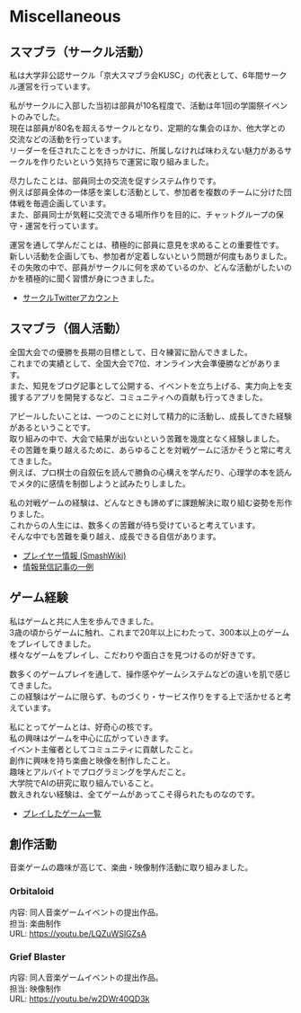 # Miscellaneous

## スマブラ（サークル活動）
私は大学非公認サークル「京大スマブラ会KUSC」の代表として、6年間サークル運営を行っています。  

私がサークルに入部した当初は部員が10名程度で、活動は年1回の学園祭イベントのみでした。  
現在は部員が80名を超えるサークルとなり、定期的な集会のほか、他大学との交流などの活動を行っています。  
リーダーを任されたことをきっかけに、所属しなければ味わえない魅力があるサークルを作りたいという気持ちで運営に取り組みました。

尽力したことは、部員同士の交流を促すシステム作りです。  
例えば部員全体の一体感を楽しむ活動として、参加者を複数のチームに分けた団体戦を毎週企画しています。  
また、部員同士が気軽に交流できる場所作りを目的に、チャットグループの保守・運営を行っています。

運営を通して学んだことは、積極的に部員に意見を求めることの重要性です。  
新しい活動を企画しても、参加者が定着しないという問題が何度もありました。  
その失敗の中で、部員がサークルに何を求めているのか、どんな活動がしたいのかを積極的に聞く習慣が身につきました。

- [サークルTwitterアカウント](https://twitter.com/KUSC_)

## スマブラ（個人活動）
全国大会での優勝を長期の目標として、日々練習に励んできました。  
これまでの実績として、全国大会で7位、オンライン大会準優勝などがあります。  
また、知見をブログ記事として公開する、イベントを立ち上げる、実力向上を支援するアプリを開発するなど、コミュニティへの貢献も行ってきました。

アピールしたいことは、一つのことに対して精力的に活動し、成長してきた経験があるということです。  
取り組みの中で、大会で結果が出ないという苦難を幾度となく経験しました。  
その苦難を乗り越えるために、あらゆることを対戦ゲームに活かそうと常に考えてきました。  
例えば、プロ棋士の自叙伝を読んで勝負の心構えを学んだり、心理学の本を読んでメタ的に感情を制御しようと試みたりしました。

私の対戦ゲームの経験は、どんなときも諦めずに課題解決に取り組む姿勢を形作りました。  
これからの人生には、数多くの苦難が待ち受けていると考えています。  
そんな中でも苦難を乗り越え、成長できる自信があります。

- [プレイヤー情報 (SmashWiki)](https://www.ssbwiki.com/Smasher:Chart-yatsu)
- [情報発信記事の一例](https://kusmashcircle.hatenablog.com/entry/2021/11/30/190816)

## ゲーム経験
私はゲームと共に人生を歩んできました。  
3歳の頃からゲームに触れ、これまで20年以上にわたって、300本以上のゲームをプレイしてきました。  
様々なゲームをプレイし、こだわりや面白さを見つけるのが好きです。  

数多くのゲームプレイを通して、操作感やゲームシステムなどの違いを肌で感じてきました。  
この経験はゲームに限らず、ものづくり・サービス作りをする上で活かせると考えています。

私にとってゲームとは、好奇心の核です。  
私の興味はゲームを中心に広がっていきます。  
イベント主催者としてコミュニティに貢献したこと。  
創作に興味を持ち楽曲と映像を制作したこと。  
趣味とアルバイトでプログラミングを学んだこと。  
大学院でAIの研究に取り組んでいること。  
数えきれない経験は、全てゲームがあってこそ得られたものなのです。

- [プレイしたゲーム一覧](https://super-gazelle-576.notion.site/89913c398cc94c8ebe41e064a3839018?v=e12d7ab2522c455aa4d65441b2f439ef)

## 創作活動
音楽ゲームの趣味が高じて、楽曲・映像制作活動に取り組みました。

### Orbitaloid  
内容: 同人音楽ゲームイベントの提出作品。  
担当: 楽曲制作  
URL: https://youtu.be/LQZuWSlGZsA 

### Grief Blaster  
内容: 同人音楽ゲームイベントの提出作品。  
担当: 映像制作   
URL: https://youtu.be/w2DWr40QD3k
